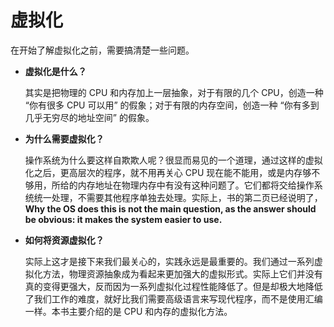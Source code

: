 # 虚拟化

在开始了解虚拟化之前，需要搞清楚一些问题。

- **虚拟化是什么？**

	其实是把物理的 CPU 和内存加上一层抽象，对于有限的几个 CPU，创造一种 “你有很多 CPU 可以用” 的假象；对于有限的内存空间，创造一种 “你有多到几乎无穷尽的地址空间” 的假象。

- **为什么需要虚拟化？**

	操作系统为什么要这样自欺欺人呢？很显而易见的一个道理，通过这样的虚拟化之后，更高层次的程序，就不用再关心 CPU 现在能不能用，或是内存够不够用，所给的内存地址在物理内存中有没有这种问题了。它们都将交给操作系统统一处理，不需要其他程序单独去处理。实际上，书的第二页已经说明了，**Why the OS does this is not the main question, as the answer should be obvious: it makes the system easier to use.**

- **如何将资源虚拟化？**

	实际上这才是接下来我们最关心的，实践永远是最重要的。我们通过一系列虚拟化方法，物理资源抽象成为看起来更加强大的虚拟形式。实际上它们并没有真的变得更强大，反而因为一系列虚拟化过程性能降低了。但是却极大地降低了我们工作的难度，就好比我们需要高级语言来写现代程序，而不是使用汇编一样。本书主要介绍的是 CPU 和内存的虚拟化方法。

